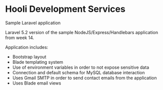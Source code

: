 # Hooli Development Services

Sample Laravel application

Laravel 5.2 version of the sample NodeJS/Express/Handlebars application from week 14.

Application includes:

* Bootstrap layout
* Blade templating system
* Use of environment variables in order to not expose sensitive data
* Connection and default schema for MySQL database interaction
* Uses Gmail SMTP in order to send contact emails from the application
* Uses Blade email views
